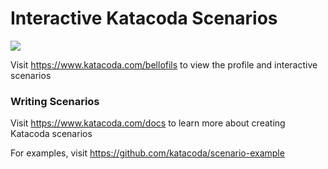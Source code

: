 # Interactive Katacoda Scenarios

[![](http://shields.katacoda.com/katacoda/bellofils/count.svg)](https://www.katacoda.com/bellofils "Get your profile on Katacoda.com")

Visit https://www.katacoda.com/bellofils to view the profile and interactive scenarios

### Writing Scenarios
Visit https://www.katacoda.com/docs to learn more about creating Katacoda scenarios

For examples, visit https://github.com/katacoda/scenario-example
